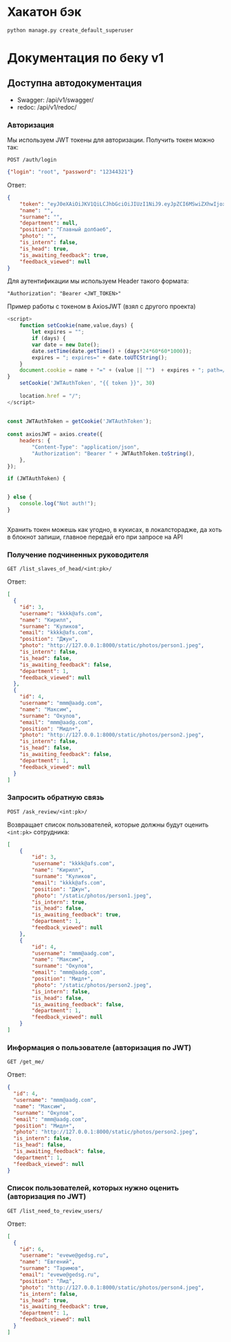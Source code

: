 # Хакатон бэк

```bash
python manage.py create_default_superuser
```


# Документация по беку v1

## Доступна автодокументация
- Swagger: /api/v1/swagger/
- redoc: /api/v1/redoc/


### Авторизация
Мы используем JWT токены для авторизации.
Получить токен можно так:

```POST /auth/login```

```json
{"login": "root", "password": "12344321"}
```
Ответ:
```json
{
    "token": "eyJ0eXAiOiJKV1QiLCJhbGciOiJIUzI1NiJ9.eyJpZCI6MSwiZXhwIjoxNzAzMDkwMjM1fQ.0lp7gTO7U5tq-DiMxq7miz99m_uRdLQo5tEYgmqTRns",
    "name": "",
    "surname": "",
    "department": null,
    "position": "Главный долбаеб",
    "photo": "",
    "is_intern": false,
    "is_head": true,
    "is_awaiting_feedback": true,
    "feedback_viewed": null
}
```

Для аутентификации мы используем Header такого формата:
```
"Authorization": "Bearer <JWT_TOKEN>" 
```

Пример работы с токеном в AxiosJWT (взял с другого проекта)

```js
<script>
    function setCookie(name,value,days) {
        let expires = "";
        if (days) {
        var date = new Date();
        date.setTime(date.getTime() + (days*24*60*60*1000));
        expires = "; expires=" + date.toUTCString();
    }
    document.cookie = name + "=" + (value || "")  + expires + "; path=/";
}
    setCookie('JWTAuthToken', "{{ token }}", 30)
 
    location.href = "/";
</script>
 
 
const JWTAuthToken = getCookie('JWTAuthToken');
 
const axiosJWT = axios.create({
    headers: {
        "Content-Type": "application/json",
        "Authorization": "Bearer " + JWTAuthToken.toString(),
    },
});

if (JWTAuthToken) {


} else {
    console.log("Not auth!");
}
 
```

Хранить токен можешь как угодно, в кукисах, в локалсторадже, да хоть в блокнот запиши, главное передай его при 
запросе на API



### Получение подчиненных руководителя
```GET /list_slaves_of_head/<int:pk>/```

Ответ:
```json
[
  {
    "id": 3,
    "username": "kkkk@afs.com",
    "name": "Кирилл",
    "surname": "Куликов",
    "email": "kkkk@afs.com",
    "position": "Джун",
    "photo": "http://127.0.0.1:8000/static/photos/person1.jpeg",
    "is_intern": false,
    "is_head": false,
    "is_awaiting_feedback": false,
    "department": 1,
    "feedback_viewed": null
  },
  {
    "id": 4,
    "username": "mmm@aadg.com",
    "name": "Максим",
    "surname": "Окулов",
    "email": "mmm@aadg.com",
    "position": "Мидл+",
    "photo": "http://127.0.0.1:8000/static/photos/person2.jpeg",
    "is_intern": false,
    "is_head": false,
    "is_awaiting_feedback": false,
    "department": 1,
    "feedback_viewed": null
  }
]
```

### Запросить обратную связь
```POST /ask_review/<int:pk>/```

Возвращает список пользователей, которые должны будут оценить `<int:pk>` сотрудника:
```json
[
    {
        "id": 3,
        "username": "kkkk@afs.com",
        "name": "Кирилл",
        "surname": "Куликов",
        "email": "kkkk@afs.com",
        "position": "Джун",
        "photo": "/static/photos/person1.jpeg",
        "is_intern": true,
        "is_head": false,
        "is_awaiting_feedback": true,
        "department": 1,
        "feedback_viewed": null
    },
    {
        "id": 4,
        "username": "mmm@aadg.com",
        "name": "Максим",
        "surname": "Окулов",
        "email": "mmm@aadg.com",
        "position": "Мидл+",
        "photo": "/static/photos/person2.jpeg",
        "is_intern": false,
        "is_head": false,
        "is_awaiting_feedback": false,
        "department": 1,
        "feedback_viewed": null
    }
]
```


### Информация о пользователе (авторизация по JWT)
```GET /get_me/```

Ответ:
```json
{
  "id": 4,
  "username": "mmm@aadg.com",
  "name": "Максим",
  "surname": "Окулов",
  "email": "mmm@aadg.com",
  "position": "Мидл+",
  "photo": "http://127.0.0.1:8000/static/photos/person2.jpeg",
  "is_intern": false,
  "is_head": false,
  "is_awaiting_feedback": false,
  "department": 1,
  "feedback_viewed": null
}
```

### Список пользователей, которых нужно оценить (авторизация по JWT) 
```GET /list_need_to_review_users/```

Ответ:
```json
[
  {
    "id": 6,
    "username": "evewe@gedsg.ru",
    "name": "Евгений",
    "surname": "Таримов",
    "email": "evewe@gedsg.ru",
    "position": "Лид",
    "photo": "http://127.0.0.1:8000/static/photos/person4.jpeg",
    "is_intern": false,
    "is_head": true,
    "is_awaiting_feedback": true,
    "department": 1,
    "feedback_viewed": null
  }
]
```
